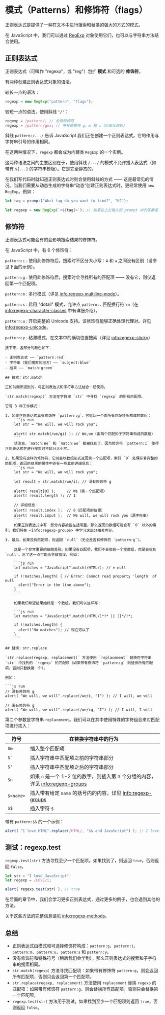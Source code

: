 # 模式（Patterns）和修饰符（flags）

正则表达式是提供了一种在文本中进行搜索和替换的强大的方式的模式。

在 JavaScript 中，我们可以通过 [RegExp](mdn:js/RegExp) 对象使用它们，也可以与字符串方法结合使用。

## 正则表达式

正则表达式（可叫作 "regexp"，或 "reg"）包扩 **模式** 和可选的 **修饰符**。

有两种创建正则表达式对象的语法。

较长一点的语法：

```js
regexp = new RegExp("pattern", "flags");
```

较短一点的语法，使用斜线 `"/"`：

```js
regexp = /pattern/; // 没有修饰符
regexp = /pattern/gmi; // 带有修饰符 g、m 和 i（后面会讲到）
```

斜线 `pattern:/.../` 告诉 JavaScript 我们正在创建一个正则表达式。它的作用与字符串引号的作用相同。

在这两种情况下，`regexp` 都会成为内建类 `RegExp` 的一个实例。

这两种语法之间的主要区别在于，使用斜线 `/.../` 的模式不允许插入表达式（如带有 `${...}` 的字符串模板）。它是完全静态的。

在我们写代码时就知道正则表达式时则会使用斜线的方式 —— 这是最常见的情况。当我们需要从动态生成的字符串“动态”创建正则表达式时，更经常使用 `new RegExp`。例如：

```js
let tag = prompt("What tag do you want to find?", "h2");
​
let regexp = new RegExp(`<${tag}>`); // 如果在上方输入到 prompt 中的答案是 "h2"，则与 /<h2>/ 相同
```

## 修饰符

正则表达式可能会有的会影响搜索结果的修饰符。

在 JavaScript 中，有 6 个修饰符：

`pattern:i`
: 使用此修饰符后，搜索时不区分大小写：`A` 和 `a` 之间没有区别（请参见下面的示例）。

`pattern:g`
: 使用此修饰符后，搜索时会寻找所有的匹配项 —— 没有它，则仅返回第一个匹配项。

`pattern:m`
: 多行模式（详见 <info:regexp-multiline-mode>）。

`pattern:s`
: 启用 "dotall" 模式，允许点 `pattern:.` 匹配换行符 `\n`（在 <info:regexp-character-classes> 中有详细介绍）。

`pattern:u`
: 开启完整的 Unicode 支持。该修饰符能够正确处理代理对。详见 <info:regexp-unicode>。

`pattern:y`
: 粘滞模式，在文本中的确切位置搜索（详见 <info:regexp-sticky>）


```smart header="颜色"
接下来，各部分的颜色如下：
​
- 正则表达式 —— `pattern:red`
- 字符串（我们搜索的地方）—— `subject:blue`
- 结果 —— `match:green`

## 搜索：str.match

正如前面所提到的，将正则表达式和字符串方法结合一起使用。

`str.match(regexp)` 方法在字符串 `str` 中寻找 `regexp` 的所有匹配项。

它有 3 种工作模式：

1. 如果正则表达式具有修饰符 `pattern:g`，它返回一个由所有匹配项所构成的数组：
    ```js run
    let str = "We will, we will rock you";

    alert( str.match(/we/gi) ); // We,we（由两个匹配的子字符串构成的数组）
    ```
    请注意，`match:We` 和 `match:we` 都被找到了，因为修饰符 `pattern:i` 使得正则表达式在进行搜索时不区分大小写。

2. 如果没有这样的修饰符，它则会以数组形式返回第一个匹配项，索引 `0` 处保存着完整的匹配项，返回的结果的属性中还有一些其他详细信息：
    ```js run
    let str = "We will, we will rock you";

    let result = str.match(/we/i); // 没有修饰符 g

    alert( result[0] );     // We（第一个匹配项）
    alert( result.length ); // 1

    // 详细信息：
    alert( result.index );  // 0（匹配项的位置）
    alert( result.input );  // We will, we will rock you（源字符串）
    ```
    如果正则表达式中有一部分内容被包在括号里，那么返回的数组可能会有 `0` 以外的索引。我们将在 <info:regexp-groups> 中学习这部分相关内容。

3. 最后，如果没有匹配项，则返回 `null`（无论是否有修饰符 `pattern:g`）。

    这是一个非常重要的细微差别。如果没有匹配项，我们不会收到一个空数组，而是会收到 `null`。忘了这一点可能会导致错误，例如：

    ```js run
    let matches = "JavaScript".match(/HTML/); // = null

    if (!matches.length) { // Error: Cannot read property 'length' of null
      alert("Error in the line above");
    }
    ```

    如果我们希望结果始终是一个数组，我们可以这样写：

    ```js run
    let matches = "JavaScript".match(/HTML/)*!* || []*/!*;

    if (!matches.length) {
      alert("No matches"); // 现在可以了
    }
    ```

## 替换：str.replace

`str.replace(regexp, replacement)` 方法使用 `replacement` 替换在字符串 `str` 中找到的 `regexp` 的匹配项（如果带有修饰符 `pattern:g` 则替换所有匹配项，否则只替换第一个）。

例如：

```js run
// 没有修饰符 g
alert( "We will, we will".replace(/we/i, "I") ); // I will, we will

// 带有修饰符 g
alert( "We will, we will".replace(/we/ig, "I") ); // I will, I will
```

第二个参数是字符串 `replacement`。我们可以在其中使用特殊的字符组合来对匹配项进行插入：

| 符号 | 在替换字符串中的行为 |
|--------|--------|
|`$&`|插入整个匹配项|
|<code>$&#096;</code>|插入字符串中匹配项之前的字符串部分|
|`$'`|插入字符串中匹配项之后的字符串部分|
|`$n`|如果 `n` 是一个 1-2 位的数字，则插入第 n 个分组的内容，详见 <info:regexp-groups>|
|`$<name>`|插入带有给定 `name` 的括号内的内容，详见 <info:regexp-groups>|
| `$$` | 插入字符 `$` |

带有 `pattern:$&` 的一个示例：

```js run
alert( "I love HTML".replace(/HTML/, "$& and JavaScript") ); // I love HTML and JavaScript
```

## 测试：regexp.test

`regexp.test(str)` 方法寻找至少一个匹配项，如果找到了，则返回 `true`，否则返回 `false`。

```js run
let str = "I love JavaScript";
let regexp = /LOVE/i;

alert( regexp.test(str) ); // true
```

在后面的章节中，我们会学习更多正则表达式，通过更多的例子，也会遇到其他的方法。

关于这些方法的完整信息请见 <info:regexp-methods>。

## 总结

- 正则表达式由模式和可选择修饰符构成：`pattern:g`、`pattern:i`、`pattern:m`、`pattern:u`、`pattern:s` 和 `pattern:y`。
- 没有修饰符和特殊符号（稍后我们会学到），那么正则表达式的搜索和子字符串的搜索相同。
- `str.match(regexp)` 方法寻找匹配项：如果带有修饰符 `pattern:g`，则会返回所有匹配项，否则只会返回第一个匹配项。
- `str.replace(regexp, replacement)` 方法使用 `replacement` 替换 `regexp` 的匹配项：如果带有修饰符 `pattern:g`，则会替换所有匹配项，否则只会替换第一个匹配项。
- `regexp.test(str)` 方法用于测试，如果找到至少一个匹配项则返回 `true`，否则返回 `false`。
